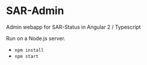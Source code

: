 # SAR-Admin
Admin webapp for SAR-Status in Angular 2 / Typescript

Run on a Node.js server.
- `npm install`
- `npm start`
